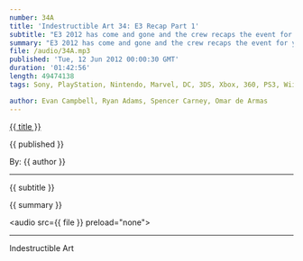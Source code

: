 ```yaml
---
number: 34A
title: 'Indestructible Art 34: E3 Recap Part 1' 
subtitle: "E3 2012 has come and gone and the crew recaps the event for you. Since the episode runs so long we broke it into 3 parts for ease of listening. Part 2 Sony and Nintendo Press Events. Enjoy!" 
summary: "E3 2012 has come and gone and the crew recaps the event for you. Since the episode runs so long we broke it into 3 parts for ease of listening. Part 1 recaps Press Events from Microsoft EA and Ubisoft. Part 2 recaps Press Events from Sony and Nintendo. Part 3 is Evan and Omar going over things they saw on the show floor. Enjoy!" 
file: /audio/34A.mp3 
published: 'Tue, 12 Jun 2012 00:00:30 GMT' 
duration: '01:42:56' 
length: 49474138 
tags: Sony, PlayStation, Nintendo, Marvel, DC, 3DS, Xbox, 360, PS3, Wii, PSN, XBLA, Video Games, Comics, Games, Indestructible Art, E3, Watch Dogs, FarCry 3, Last of Us, Halo 4, Gears of War 4

author: Evan Campbell, Ryan Adams, Spencer Carney, Omar de Armas
---
```


<a href="../episodes/{{ number }}.html" class='postTitleLink'><p class='postTitle'>{{ title }}</p></a>
<p class='postPublished'>{{ published }}</p>
<p class='postAuthor'>By: {{ author }}</p>
<hr>
{{ subtitle }}  
  
{{ summary }}  

<audio src={{ file }} preload="none"></audio>

- - -
Indestructible Art

